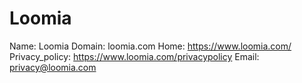 
# Loomia

Name: Loomia
Domain: loomia.com
Home: https://www.loomia.com/
Privacy_policy: https://www.loomia.com/privacypolicy
Email: privacy@loomia.com
